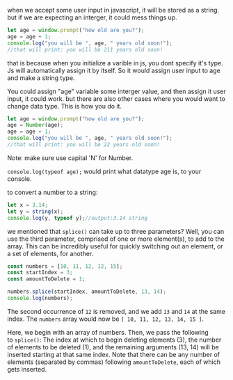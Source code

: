 when we accept some user input in javascript, it will be stored as a string. 
but if we are expecting an interger, it could mess things up. 
```js
let age = window.prompt("how old are you?");
age = age + 1;
console.log("you will be ", age, " years old soon!");
//that will print: you will be 211 years old soon!
```
that is because when you initialize a varible in js, you dont specify it's type. Js will automatically assign it by itself. So it would assign user input to age and make a string type. 

You could assign "age" variable some interger value, and then assign it user input, it could work. 
but there are also other cases where you would want to change data type. This is how you do it. 
```js 
let age = window.prompt("how old are you?");
age = Number(age);
age = age + 1;
console.log("you will be ", age, " years old soon!");
//that will print: you will be 22 years old soon!
```
Note: make sure use capital 'N' for Number. 

`console.log(typeof age);` would print what datatype age is, to your console. 

to convert a number to a string: 
```js
let x = 3.14;
let y = string(x);
console.log(y, typeof y);//output:3.14 string
```
we mentioned that `splice()` can take up to three parameters? Well, you can use the third parameter, comprised of one or more element(s), to add to the array. This can be incredibly useful for quickly switching out an element, or a set of elements, for another.

```js
const numbers = [10, 11, 12, 12, 15];
const startIndex = 3;
const amountToDelete = 1;

numbers.splice(startIndex, amountToDelete, 13, 14);
console.log(numbers);
```

The second occurrence of `12` is removed, and we add `13` and `14` at the same index. The `numbers` array would now be `[ 10, 11, 12, 13, 14, 15 ]`.

Here, we begin with an array of numbers. Then, we pass the following to `splice()`: The index at which to begin deleting elements (3), the number of elements to be deleted (1), and the remaining arguments (13, 14) will be inserted starting at that same index. Note that there can be any number of elements (separated by commas) following `amountToDelete`, each of which gets inserted.

